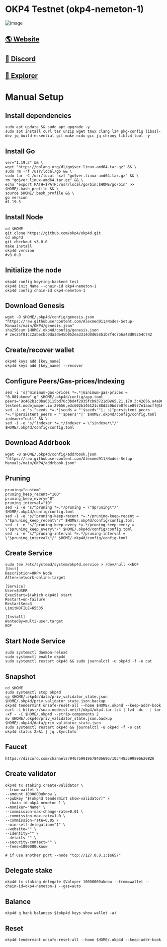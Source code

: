 # OKP4 Testnet (okp4-nemeton-1)

![image](https://mirror-media.imgix.net/publication-images/gq4KFLkILtGC7LZhNp9Gr.jpeg?height=800&width=1600&h=800&w=1600&auto=compress)

## <a href="https://lavanet.xyz/">🌎 Website </a>
## <a href="https://discord.gg/mCBzfEbYcF">💎 Discord </a>
## <a href="https://lava.explorers.guru/">🚀 Explorer </a>

# Manual Setup

## Install dependencies
```
sudo apt update && sudo apt upgrade -y
sudo apt install curl tar unzip wget tmux clang lz4 pkg-config libssl-dev jq build-essential git make ncdu gcc jq chrony liblz4-tool -y
```
## Install Go
```
ver="1.19.3" && \
wget "https://golang.org/dl/go$ver.linux-amd64.tar.gz" && \
sudo rm -rf /usr/local/go && \
sudo tar -C /usr/local -xzf "go$ver.linux-amd64.tar.gz" && \
rm "go$ver.linux-amd64.tar.gz" && \
echo "export PATH=$PATH:/usr/local/go/bin:$HOME/go/bin" >> $HOME/.bash_profile && \
source $HOME/.bash_profile && \
go version    
#1.19.3
```
## Install Node

```
cd $HOME
git clone https://github.com/okp4/okp4d.git
cd okp4d
git checkout v3.0.0
make install
okp4d version         
#v3.0.0
```
## Initialize the node
```
okp4d config keyring-backend test
okp4d init Name --chain-id okp4-nemeton-1
okp4d config chain-id okp4-nemeton-1
```

## Download Genesis
```
wget -O $HOME/.okp4d/config/genesis.json "https://raw.githubusercontent.com/Alexmed911/Nodes-Setup-Manuals/main/OKP4/genesis.json"
sha256sum $HOME/.okp4d/config/genesis.json
# 2ec25f81cc2abecbc0da3de45b052ea3314d0d658b1b7f4c7b6a48d09254c742
```
## Create/recover wallet
```
okp4d keys add [key_name]
okp4d keys add [key_name] --recover
```

## Configure Peers/Gas-prices/Indexing
```
sed -i 's|^minimum-gas-prices *=.*|minimum-gas-prices = "0.001uknow"|g' $HOME/.okp4d/config/app.toml
peers="9c462b1c0ba63115bd70c3bd4f2935fcb93721d0@65.21.170.3:42656,a4a96019d2fbc1b5df07940cd971585311166acd@65.108.206.118:61356,ee4c5d9a8ac7401f996ef9c4d79b8abda9505400@144.76.97.251:12656,2e85c1d08cfca6982c74ef2b67251aa459dd9b2f@65.109.85.170:43656,264256d32511c512a0a9d4098310a057c9999fd1@okp4.sergo.dev:12233,4ea26ce893d8f4f89a7b49b9bd77e0fbd914e029@65.109.88.162:36656,8d8fdad759361a57121903632adbd66ad072b1ab@okp4-testnet.nodejumper.io:29656,e3c602b146121c88d350bd7e0f6ce8977e1aacff@161.97.122.216:26656,3c805c2dead7b7a3a1d3ba2399d4d62153322413@65.108.2.41:36656,9d1482bc31fb4578a5c7f7f65c4e0aaf2dfc2336@213.239.215.77:34656,a7f1dcf7441761b0e0e1f8c6fdc79d3904c22c01@[2a02:c206:2093:4875::1]:36656,a7f1dcf7441761b0e0e1f8c6fdc79d3904c22c01@38.242.150.63:36656,99f6675049e22a0216af0e2447e7a4c5021874cd@142.132.132.200:28656,9392c27a9a561c31e7a920dc6f577d663c473ef8@154.12.225.88:26656"
sed -i -e 's|^seeds *=.*|seeds = "'$seeds'"|; s|^persistent_peers *=.*|persistent_peers = "'$peers'"|' $HOME/.okp4d/config/config.toml
indexer="null" && \
sed -i -e "s/^indexer *=.*/indexer = \"$indexer\"/" $HOME/.okp4d/config/config.toml
```
## Download Addrbook
```
wget -O $HOME/.okp4d/config/addrbook.json "https://raw.githubusercontent.com/Alexmed911/Nodes-Setup-Manuals/main/OKP4/addrbook.json"
```
## Pruning
```
pruning="custom"
pruning_keep_recent="100"
pruning_keep_every="0"
pruning_interval="10"
sed -i -e "s/^pruning *=.*/pruning = \"$pruning\"/" $HOME/.okp4d/config/config.toml
sed -i -e "s/^pruning-keep-recent *=.*/pruning-keep-recent = \"$pruning_keep_recent\"/" $HOME/.okp4d/config/config.toml
sed -i -e "s/^pruning-keep-every *=.*/pruning-keep-every = \"$pruning_keep_every\"/" $HOME/.okp4d/config/config.toml
sed -i -e "s/^pruning-interval *=.*/pruning-interval = \"$pruning_interval\"/" $HOME/.okp4d/config/config.toml
```
## Create Service
```
sudo tee /etc/systemd/system/okp4d.service > /dev/null <<EOF
[Unit]
Description=OKP4 Node
After=network-online.target

[Service]
User=$USER
ExecStart=$(which okp4d) start
Restart=on-failure
RestartSec=3
LimitNOFILE=65535

[Install]
WantedBy=multi-user.target
EOF
```
## Start Node Service
```
sudo systemctl daemon-reload
sudo systemctl enable okp4d
sudo systemctl restart okp4d && sudo journalctl -u okp4d -f -o cat
```
## Snapshot
```
cd $HOME
sudo systemctl stop okp4d
cp $HOME/.okp4d/data/priv_validator_state.json $HOME/.okp4d/priv_validator_state.json.backup
okp4d tendermint unsafe-reset-all --home $HOME/.okp4d --keep-addr-book
curl -L https://snap.nodeist.net/t/okp4/okp4.tar.lz4 | lz4 -dc - | tar -xf - -C $HOME/.okp4d --strip-components 2
mv $HOME/.okp4d/priv_validator_state.json.backup $HOME/.okp4d/data/priv_validator_state.json
sudo systemctl restart okp4d && journalctl -u okp4d -f -o cat
okp4d status 2>&1 | jq .SyncInfo
```
## Faucet
```
https://discord.com/channels/946759919678406696/1034483599996620820
```
## Create validator
```
okp4d tx staking create-validator \
--from wallet \
--amount 1000000uknow \
--pubkey "$(okp4d tendermint show-validator)" \
--chain-id okp4-nemeton-1 \
--moniker="Name" \
--commission-max-change-rate=0.01 \
--commission-max-rate=1.0 \
--commission-rate=0.05 \
--min-self-delegation="1" \
--website="" \
--identity="" \
--details "" \
--security-contact="" \
--fees=1000000uknow
  
# if use another port --node "tcp://127.0.0.1:$$657"
  ``` 
##  Delegate stake
```
okp4d tx staking delegate $Valoper 10000000uknow --from=wallet --chain-id=okp4-nemeton-1 --gas=auto
```
##  Balance
```
okp4d q bank balances $(okp4d keys show wallet -a)
```
##  Reset
```
okp4d tendermint unsafe-reset-all --home $HOME/.okp4d --keep-addr-book
